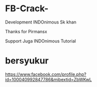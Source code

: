 # FB-Crack-
Development INDOnimous 
Sk khan

Thanks for Pirmansx 

Support Juga INDOnimous Tutorial 

# bersyukur 
https://www.facebook.com/profile.php?id=100040992847786&mibextid=ZbWKwL 
